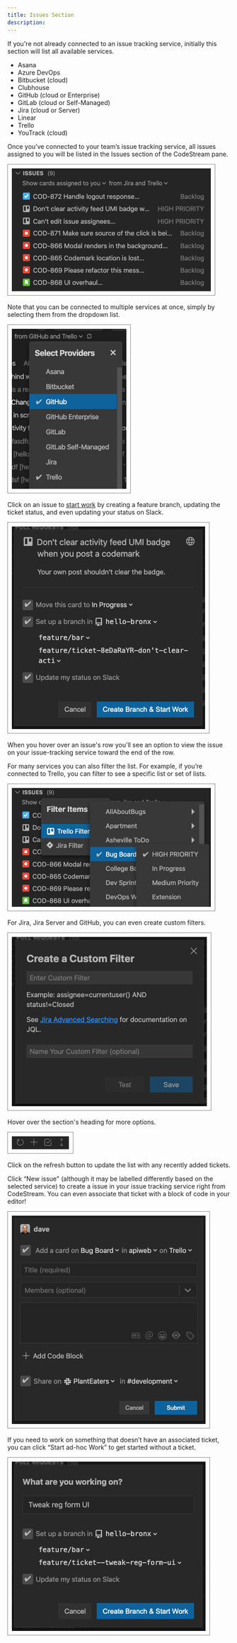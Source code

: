 ```yaml
---
title: Issues Section
description: 
---
```


If you're not already connected to an issue tracking service, initially this
section will list all available services.

* Asana
* Azure DevOps
* Bitbucket (cloud)
* Clubhouse
* GitHub (cloud or Enterprise)
* GitLab (cloud or Self-Managed)
* Jira (cloud or Server)
* Linear
* Trello
* YouTrack (cloud)

Once you’ve connected to your team’s issue tracking service, all issues assigned
to you will be listed in the Issues section of the CodeStream pane.

![Issues Section](../assets/images/IssuesSection.png)

Note that you can be connected to multiple services at once, simply by selecting
them from the dropdown list.

![Select Providers](../assets/images/Tasks-MultipleProviders.png)

Click on an issue to [start work](../workflow/start-work) by creating a feature
branch, updating the ticket status, and even updating your status on Slack.

![Start Work](../assets/images/IssuesStartWork.png)

When you hover over an issue's row you'll see an option to view the issue on
your issue-tracking service toward the end of the row. 

For many services you can also filter the list. For example, if you’re connected
to Trello, you can filter to see a specific list or set of lists. 

![Filter Issues](../assets/images/IssuesFilter.png)

For Jira, Jira Server and GitHub, you can even create custom filters.

![Customer Filter](../assets/images/IssuesCustomFilter.png)

Hover over the section's heading for more options.

![Issues Header](../assets/images/IssuesSectionHeader.png)

Click on the refresh button to update the list with any recently added tickets.

Click “New issue" (although it may be labelled differently based on the selected
service) to create a issue in your issue tracking service right from CodeStream.
You can even associate that ticket with a block of code in your editor!

![New Card](../assets/images/IssuesNewTrello.png)

If you need to work on something that doesn’t have an associated ticket, you can
click “Start ad-hoc Work” to get started without a ticket.

![Ad-hoc Work](../assets/images/IssuesStartAdHoc.png)
